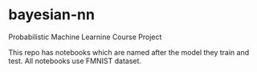 # bayesian-nn
Probabilistic Machine Learnine Course Project


This repo has notebooks which are named after the model they train and test. All notebooks use FMNIST dataset.